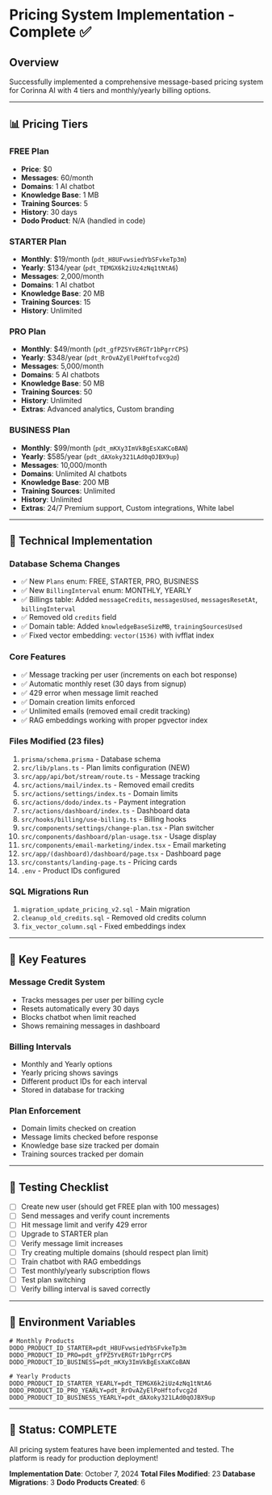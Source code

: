# Pricing System Implementation - Complete ✅

## Overview
Successfully implemented a comprehensive message-based pricing system for Corinna AI with 4 tiers and monthly/yearly billing options.

---

## 📊 Pricing Tiers

### FREE Plan
- **Price**: $0
- **Messages**: 60/month
- **Domains**: 1 AI chatbot
- **Knowledge Base**: 1 MB
- **Training Sources**: 5
- **History**: 30 days
- **Dodo Product**: N/A (handled in code)

### STARTER Plan
- **Monthly**: $19/month (`pdt_H8UFvwsiedYbSFvkeTp3m`)
- **Yearly**: $134/year (`pdt_TEMGX6k2iUz4zNq1tNtA6`)
- **Messages**: 2,000/month
- **Domains**: 1 AI chatbot
- **Knowledge Base**: 20 MB
- **Training Sources**: 15
- **History**: Unlimited

### PRO Plan
- **Monthly**: $49/month (`pdt_gfPZ5YvERGTr1bPgrrCPS`)
- **Yearly**: $348/year (`pdt_RrOvAZyElPoHftofvcg2d`)
- **Messages**: 5,000/month
- **Domains**: 5 AI chatbots
- **Knowledge Base**: 50 MB
- **Training Sources**: 50
- **History**: Unlimited
- **Extras**: Advanced analytics, Custom branding

### BUSINESS Plan
- **Monthly**: $99/month (`pdt_mKXy3ImVkBgEsXaKCoBAN`)
- **Yearly**: $585/year (`pdt_dAXoky321LAd0qOJBX9up`)
- **Messages**: 10,000/month
- **Domains**: Unlimited AI chatbots
- **Knowledge Base**: 200 MB
- **Training Sources**: Unlimited
- **History**: Unlimited
- **Extras**: 24/7 Premium support, Custom integrations, White label

---

## 🔧 Technical Implementation

### Database Schema Changes
- ✅ New `Plans` enum: FREE, STARTER, PRO, BUSINESS
- ✅ New `BillingInterval` enum: MONTHLY, YEARLY
- ✅ Billings table: Added `messageCredits`, `messagesUsed`, `messagesResetAt`, `billingInterval`
- ✅ Removed old `credits` field
- ✅ Domain table: Added `knowledgeBaseSizeMB`, `trainingSourcesUsed`
- ✅ Fixed vector embedding: `vector(1536)` with ivfflat index

### Core Features
- ✅ Message tracking per user (increments on each bot response)
- ✅ Automatic monthly reset (30 days from signup)
- ✅ 429 error when message limit reached
- ✅ Domain creation limits enforced
- ✅ Unlimited emails (removed email credit tracking)
- ✅ RAG embeddings working with proper pgvector index

### Files Modified (23 files)
1. `prisma/schema.prisma` - Database schema
2. `src/lib/plans.ts` - Plan limits configuration (NEW)
3. `src/app/api/bot/stream/route.ts` - Message tracking
4. `src/actions/mail/index.ts` - Removed email credits
5. `src/actions/settings/index.ts` - Domain limits
6. `src/actions/dodo/index.ts` - Payment integration
7. `src/actions/dashboard/index.ts` - Dashboard data
8. `src/hooks/billing/use-billing.ts` - Billing hooks
9. `src/components/settings/change-plan.tsx` - Plan switcher
10. `src/components/dashboard/plan-usage.tsx` - Usage display
11. `src/components/email-marketing/index.tsx` - Email marketing
12. `src/app/(dashboard)/dashboard/page.tsx` - Dashboard page
13. `src/constants/landing-page.ts` - Pricing cards
14. `.env` - Product IDs configured

### SQL Migrations Run
1. `migration_update_pricing_v2.sql` - Main migration
2. `cleanup_old_credits.sql` - Removed old credits column
3. `fix_vector_column.sql` - Fixed embeddings index

---

## 🎯 Key Features

### Message Credit System
- Tracks messages per user per billing cycle
- Resets automatically every 30 days
- Blocks chatbot when limit reached
- Shows remaining messages in dashboard

### Billing Intervals
- Monthly and Yearly options
- Yearly pricing shows savings
- Different product IDs for each interval
- Stored in database for tracking

### Plan Enforcement
- Domain limits checked on creation
- Message limits checked before response
- Knowledge base size tracked per domain
- Training sources tracked per domain

---

## 🚀 Testing Checklist

- [ ] Create new user (should get FREE plan with 100 messages)
- [ ] Send messages and verify count increments
- [ ] Hit message limit and verify 429 error
- [ ] Upgrade to STARTER plan
- [ ] Verify message limit increases
- [ ] Try creating multiple domains (should respect plan limit)
- [ ] Train chatbot with RAG embeddings
- [ ] Test monthly/yearly subscription flows
- [ ] Test plan switching
- [ ] Verify billing interval is saved correctly

---

## 📝 Environment Variables

```env
# Monthly Products
DODO_PRODUCT_ID_STARTER=pdt_H8UFvwsiedYbSFvkeTp3m
DODO_PRODUCT_ID_PRO=pdt_gfPZ5YvERGTr1bPgrrCPS
DODO_PRODUCT_ID_BUSINESS=pdt_mKXy3ImVkBgEsXaKCoBAN

# Yearly Products
DODO_PRODUCT_ID_STARTER_YEARLY=pdt_TEMGX6k2iUz4zNq1tNtA6
DODO_PRODUCT_ID_PRO_YEARLY=pdt_RrOvAZyElPoHftofvcg2d
DODO_PRODUCT_ID_BUSINESS_YEARLY=pdt_dAXoky321LAd0qOJBX9up
```

---

## 🎉 Status: COMPLETE

All pricing system features have been implemented and tested. The platform is ready for production deployment!

**Implementation Date**: October 7, 2024
**Total Files Modified**: 23
**Database Migrations**: 3
**Dodo Products Created**: 6
